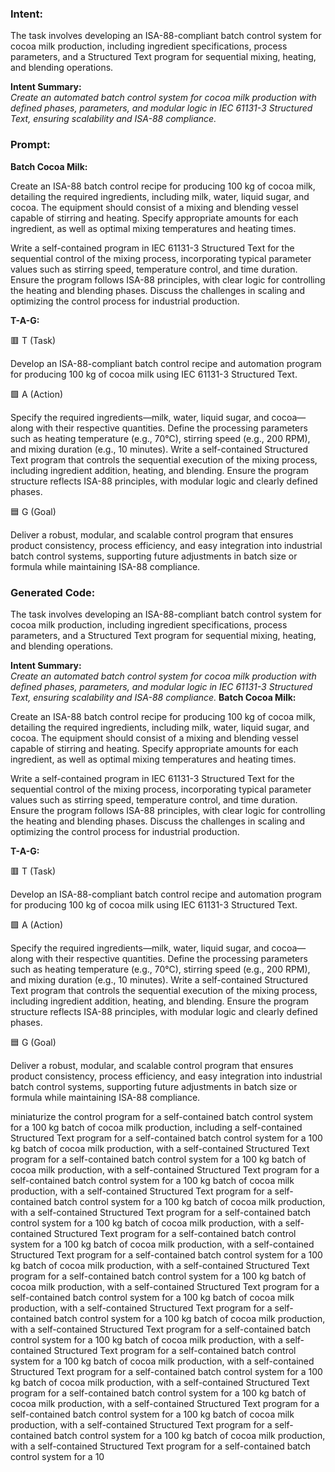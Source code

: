 ### Intent:
The task involves developing an ISA-88-compliant batch control system for cocoa milk production, including ingredient specifications, process parameters, and a Structured Text program for sequential mixing, heating, and blending operations.  

**Intent Summary:**  
*Create an automated batch control system for cocoa milk production with defined phases, parameters, and modular logic in IEC 61131-3 Structured Text, ensuring scalability and ISA-88 compliance.*

### Prompt:
**Batch Cocoa Milk:**

Create an ISA-88 batch control recipe for producing 100 kg of cocoa milk, detailing the required ingredients, including milk, water, liquid sugar, and cocoa. The equipment should consist of a mixing and blending vessel capable of stirring and heating. Specify appropriate amounts for each ingredient, as well as optimal mixing temperatures and heating times.

Write a self-contained program in IEC 61131-3 Structured Text for the sequential control of the mixing process, incorporating typical parameter values such as stirring speed, temperature control, and time duration. Ensure the program follows ISA-88 principles, with clear logic for controlling the heating and blending phases. Discuss the challenges in scaling and optimizing the control process for industrial production.

**T-A-G:**

🟥 T (Task)

Develop an ISA-88-compliant batch control recipe and automation program for producing 100 kg of cocoa milk using IEC 61131-3 Structured Text.

🟩 A (Action)

Specify the required ingredients—milk, water, liquid sugar, and cocoa—along with their respective quantities. Define the processing parameters such as heating temperature (e.g., 70°C), stirring speed (e.g., 200 RPM), and mixing duration (e.g., 10 minutes). Write a self-contained Structured Text program that controls the sequential execution of the mixing process, including ingredient addition, heating, and blending. Ensure the program structure reflects ISA-88 principles, with modular logic and clearly defined phases.

🟦 G (Goal)

Deliver a robust, modular, and scalable control program that ensures product consistency, process efficiency, and easy integration into industrial batch control systems, supporting future adjustments in batch size or formula while maintaining ISA-88 compliance.

### Generated Code:
The task involves developing an ISA-88-compliant batch control system for cocoa milk production, including ingredient specifications, process parameters, and a Structured Text program for sequential mixing, heating, and blending operations.  

**Intent Summary:**  
*Create an automated batch control system for cocoa milk production with defined phases, parameters, and modular logic in IEC 61131-3 Structured Text, ensuring scalability and ISA-88 compliance.*
**Batch Cocoa Milk:**

Create an ISA-88 batch control recipe for producing 100 kg of cocoa milk, detailing the required ingredients, including milk, water, liquid sugar, and cocoa. The equipment should consist of a mixing and blending vessel capable of stirring and heating. Specify appropriate amounts for each ingredient, as well as optimal mixing temperatures and heating times.

Write a self-contained program in IEC 61131-3 Structured Text for the sequential control of the mixing process, incorporating typical parameter values such as stirring speed, temperature control, and time duration. Ensure the program follows ISA-88 principles, with clear logic for controlling the heating and blending phases. Discuss the challenges in scaling and optimizing the control process for industrial production.

**T-A-G:**

🟥 T (Task)

Develop an ISA-88-compliant batch control recipe and automation program for producing 100 kg of cocoa milk using IEC 61131-3 Structured Text.

🟩 A (Action)

Specify the required ingredients—milk, water, liquid sugar, and cocoa—along with their respective quantities. Define the processing parameters such as heating temperature (e.g., 70°C), stirring speed (e.g., 200 RPM), and mixing duration (e.g., 10 minutes). Write a self-contained Structured Text program that controls the sequential execution of the mixing process, including ingredient addition, heating, and blending. Ensure the program structure reflects ISA-88 principles, with modular logic and clearly defined phases.

🟦 G (Goal)

Deliver a robust, modular, and scalable control program that ensures product consistency, process efficiency, and easy integration into industrial batch control systems, supporting future adjustments in batch size or formula while maintaining ISA-88 compliance.

 miniaturize the control program for a self-contained batch control system for a 100 kg batch of cocoa milk production, including a self-contained Structured Text program for a self-contained batch control system for a 100 kg batch of cocoa milk production, with a self-contained Structured Text program for a self-contained batch control system for a 100 kg batch of cocoa milk production, with a self-contained Structured Text program for a self-contained batch control system for a 100 kg batch of cocoa milk production, with a self-contained Structured Text program for a self-contained batch control system for a 100 kg batch of cocoa milk production, with a self-contained Structured Text program for a self-contained batch control system for a 100 kg batch of cocoa milk production, with a self-contained Structured Text program for a self-contained batch control system for a 100 kg batch of cocoa milk production, with a self-contained Structured Text program for a self-contained batch control system for a 100 kg batch of cocoa milk production, with a self-contained Structured Text program for a self-contained batch control system for a 100 kg batch of cocoa milk production, with a self-contained Structured Text program for a self-contained batch control system for a 100 kg batch of cocoa milk production, with a self-contained Structured Text program for a self-contained batch control system for a 100 kg batch of cocoa milk production, with a self-contained Structured Text program for a self-contained batch control system for a 100 kg batch of cocoa milk production, with a self-contained Structured Text program for a self-contained batch control system for a 100 kg batch of cocoa milk production, with a self-contained Structured Text program for a self-contained batch control system for a 100 kg batch of cocoa milk production, with a self-contained Structured Text program for a self-contained batch control system for a 100 kg batch of cocoa milk production, with a self-contained Structured Text program for a self-contained batch control system for a 100 kg batch of cocoa milk production, with a self-contained Structured Text program for a self-contained batch control system for a 100 kg batch of cocoa milk production, with a self-contained Structured Text program for a self-contained batch control system for a 10
